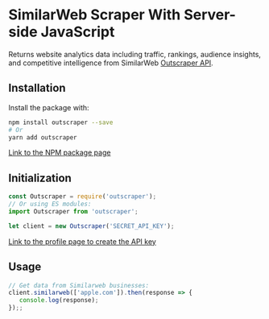 # SimilarWeb Scraper With Server-side JavaScript

Returns website analytics data including traffic, rankings, audience insights, and competitive intelligence from SimilarWeb [Outscraper API](https://app.outscraper.cloud/api-docs#tag/Domain-Related/paths/~1similarweb/get).

## Installation

Install the package with:
```bash
npm install outscraper --save
# Or
yarn add outscraper
```

[Link to the NPM package page](https://www.npmjs.com/package/outscraper)

## Initialization
```js
const Outscraper = require('outscraper');
// Or using ES modules:
import Outscraper from 'outscraper';

let client = new Outscraper('SECRET_API_KEY');

```
[Link to the profile page to create the API key](https://app.outscraper.com/profile)

## Usage

```js
// Get data from Similarweb businesses:
client.similarweb(['apple.com']).then(response => {
   console.log(response);
});;
```
